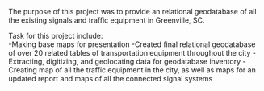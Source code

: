 The purpose of this project was to provide an relational geodatabase of all the existing signals and traffic equipment in Greenville, SC.

Task for this project include:
<br>
-Making base maps for presentation
-Created final relational geodatabase of over 20 related tables of transportation equipment throughout the city
-Extracting, digitizing, and geolocating data for geodatabase inventory
-Creating map of all the traffic equipment in the city, as well as maps for an updated report and maps of all the connected signal systems

